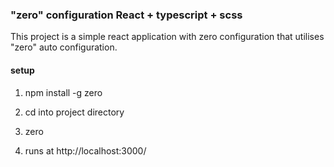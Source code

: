 ### "zero" configuration React + typescript + scss

This project is a simple react application with zero configuration that utilises "zero" auto configuration.

#### setup

1. npm install -g zero

2. cd into project directory

3. zero

4. runs at http://localhost:3000/